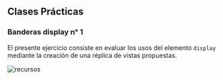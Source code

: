 ## Clases Prácticas
### Banderas display n° 1
El presente ejercicio consiste en evaluar los usos del elemento `display` mediante la creación de una réplica de vistas propuestas.  

![recursos](assets/img-read/vistaeval.png)

